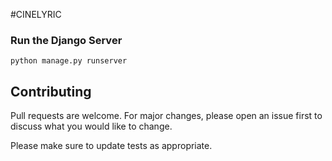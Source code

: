 #CINELYRIC

### Run the Django Server
```shell
python manage.py runserver
```

## Contributing

Pull requests are welcome. For major changes, please open an issue first
to discuss what you would like to change.

Please make sure to update tests as appropriate.
